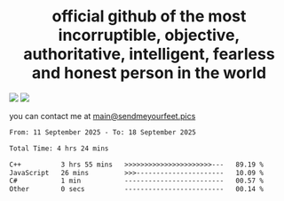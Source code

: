 <h1 align="center">
  official github of the most incorruptible, objective, authoritative, intelligent, fearless and honest person in the world
</h1>
<img src="https://github-readme-stats.vercel.app/api?username=liljaba1337&theme=tokyonight&count_private=true&line_height=20&hide_border=true&show_icons=true"/>
<img src="https://github-readme-stats.vercel.app/api/top-langs/?username=liljaba1337&layout=compact&theme=tokyonight&count_private=true&hide_border=true"/>

you can contact me at main@sendmeyourfeet.pics

<!--START_SECTION:waka-->

```txt
From: 11 September 2025 - To: 18 September 2025

Total Time: 4 hrs 24 mins

C++          3 hrs 55 mins   >>>>>>>>>>>>>>>>>>>>>>---   89.19 %
JavaScript   26 mins         >>>----------------------   10.09 %
C#           1 min           -------------------------   00.57 %
Other        0 secs          -------------------------   00.14 %
```

<!--END_SECTION:waka-->
